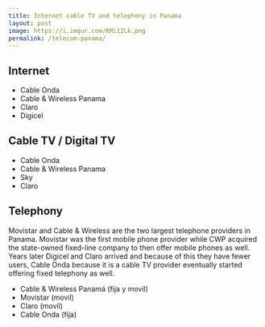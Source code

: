 ```yaml
---
title: Internet cable TV and telephony in Panama
layout: post
image: https://i.imgur.com/KMi12Lk.png
permalink: /telecom-panama/
---
```


## Internet

- Cable Onda
- Cable & Wireless Panama
- Claro
- Digicel

## Cable TV / Digital TV

- Cable Onda
- Cable & Wireless Panama
- Sky
- Claro

## Telephony

Movistar and Cable & Wireless are the two largest telephone providers in Panama. Movistar was the first mobile phone provider while CWP acquired the state-owned fixed-line company to then offer mobile phones as well. Years later Digicel and Claro arrived and because of this they have fewer users, Cable Onda because it is a cable TV provider eventually started offering fixed telephony as well.

- Cable & Wireless Panamá (fija y movil)
- Movistar (movil)
- Claro (movil)
- Cable Onda (fija)
